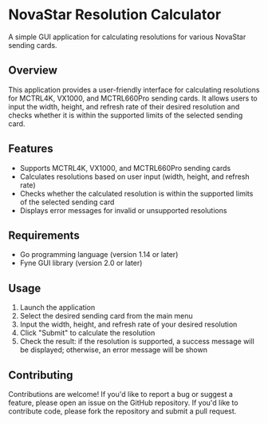 # NovaStar Resolution Calculator

A simple GUI application for calculating resolutions for various NovaStar sending cards.

## Overview

This application provides a user-friendly interface for calculating resolutions for MCTRL4K, VX1000, and MCTRL660Pro sending cards. It allows users to input the width, height, and refresh rate of their desired resolution and checks whether it is within the supported limits of the selected sending card.

## Features

* Supports MCTRL4K, VX1000, and MCTRL660Pro sending cards
* Calculates resolutions based on user input (width, height, and refresh rate)
* Checks whether the calculated resolution is within the supported limits of the selected sending card
* Displays error messages for invalid or unsupported resolutions

## Requirements

* Go programming language (version 1.14 or later)
* Fyne GUI library (version 2.0 or later)

## Usage

1. Launch the application
2. Select the desired sending card from the main menu
3. Input the width, height, and refresh rate of your desired resolution
4. Click "Submit" to calculate the resolution
5. Check the result: if the resolution is supported, a success message will be displayed; otherwise, an error message will be shown

## Contributing

Contributions are welcome! If you'd like to report a bug or suggest a feature, please open an issue on the GitHub repository. If you'd like to contribute code, please fork the repository and submit a pull request.
